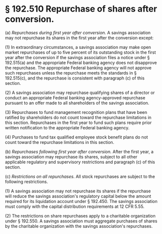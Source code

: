 # § 192.510   Repurchase of shares after conversion.

(a) *Repurchases during first year after conversion.* A savings association may not repurchase its shares in the first year after the conversion except:


(1) In extraordinary circumstances, a savings association may make open market repurchases of up to five percent of its outstanding stock in the first year after the conversion if the savings association files a notice under § 192.515(a) and the appropriate Federal banking agency does not disapprove the repurchase. The appropriate Federal banking agency will not approve such repurchases unless the repurchase meets the standards in § 192.515(c), and the repurchase is consistent with paragraph (c) of this section.


(2) A savings association may repurchase qualifying shares of a director or conduct an appropriate Federal banking agency-approved repurchase pursuant to an offer made to all shareholders of the savings association.


(3) Repurchases to fund management recognition plans that have been ratified by shareholders do not count toward the repurchase limitations in this section. Repurchases in the first year to fund such plans require prior written notification to the appropriate Federal banking agency.


(4) Purchases to fund tax qualified employee stock benefit plans do not count toward the repurchase limitations in this section.


(b) *Repurchases following first year after conversion.* After the first year, a savings association may repurchase its shares, subject to all other applicable regulatory and supervisory restrictions and paragraph (c) of this section.


(c) *Restrictions on all repurchases.* All stock repurchases are subject to the following restrictions.


(1) A savings association may not repurchase its shares if the repurchase will reduce the savings association's regulatory capital below the amount required for its liquidation account under § 192.450. The savings association must comply with the capital distribution requirements at 12 CFR 5.55.


(2) The restrictions on share repurchases apply to a charitable organization under § 192.550. A savings association must aggregate purchases of shares by the charitable organization with the savings association's repurchases.




